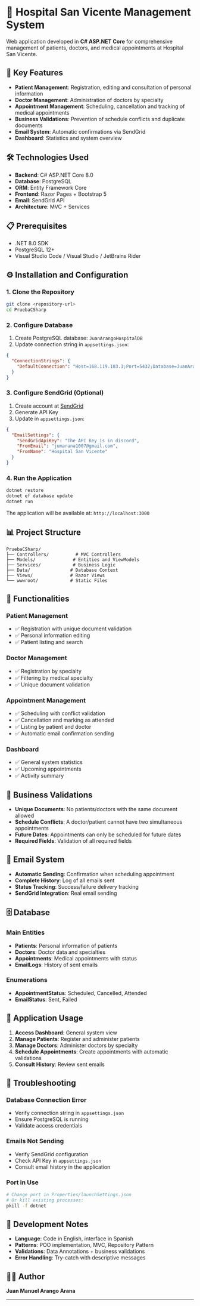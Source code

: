 # 🏥 Hospital San Vicente Management System

Web application developed in **C# ASP.NET Core** for comprehensive management of patients, doctors, and medical appointments at Hospital San Vicente.

## 🚀 Key Features

- **Patient Management**: Registration, editing and consultation of personal information
- **Doctor Management**: Administration of doctors by specialty
- **Appointment Management**: Scheduling, cancellation and tracking of medical appointments
- **Business Validations**: Prevention of schedule conflicts and duplicate documents
- **Email System**: Automatic confirmations via SendGrid
- **Dashboard**: Statistics and system overview

## 🛠️ Technologies Used

- **Backend**: C# ASP.NET Core 8.0
- **Database**: PostgreSQL
- **ORM**: Entity Framework Core
- **Frontend**: Razor Pages + Bootstrap 5
- **Email**: SendGrid API
- **Architecture**: MVC + Services

## 📋 Prerequisites

- .NET 8.0 SDK
- PostgreSQL 12+
- Visual Studio Code / Visual Studio / JetBrains Rider

## ⚙️ Installation and Configuration

### 1. Clone the Repository
```bash
git clone <repository-url>
cd PruebaCSharp
```

### 2. Configure Database
1. Create PostgreSQL database: `JuanArangoHospitalDB`
2. Update connection string in `appsettings.json`:
```json
{
  "ConnectionStrings": {
    "DefaultConnection": "Host=168.119.183.3;Port=5432;Database=JuanArangoHospitalDB;Username=root;Password=s7cq453mt2jnicTaQXKT"
  }
}
```

### 3. Configure SendGrid (Optional)
1. Create account at [SendGrid](https://sendgrid.com/)
2. Generate API Key
3. Update in `appsettings.json`:
```json
{
  "EmailSettings": {
    "SendGridApiKey": "The API Key is in discord",
    "FromEmail": "jumarana1007@gmail.com",
    "FromName": "Hospital San Vicente"
  }
}
```

### 4. Run the Application
```bash
dotnet restore
dotnet ef database update
dotnet run
```

The application will be available at: `http://localhost:3000`

## 📊 Project Structure

```
PruebaCSharp/
├── Controllers/          # MVC Controllers
├── Models/              # Entities and ViewModels
├── Services/            # Business Logic
├── Data/               # Database Context
├── Views/              # Razor Views
└── wwwroot/            # Static Files
```

## 🎯 Functionalities

### Patient Management
- ✅ Registration with unique document validation
- ✅ Personal information editing
- ✅ Patient listing and search

### Doctor Management
- ✅ Registration by specialty
- ✅ Filtering by medical specialty
- ✅ Unique document validation

### Appointment Management
- ✅ Scheduling with conflict validation
- ✅ Cancellation and marking as attended
- ✅ Listing by patient and doctor
- ✅ Automatic email confirmation sending

### Dashboard
- ✅ General system statistics
- ✅ Upcoming appointments
- ✅ Activity summary

## 🔧 Business Validations

- **Unique Documents**: No patients/doctors with the same document allowed
- **Schedule Conflicts**: A doctor/patient cannot have two simultaneous appointments
- **Future Dates**: Appointments can only be scheduled for future dates
- **Required Fields**: Validation of all required fields

## 📧 Email System

- **Automatic Sending**: Confirmation when scheduling appointment
- **Complete History**: Log of all emails sent
- **Status Tracking**: Success/failure delivery tracking
- **SendGrid Integration**: Real email sending

## 🗄️ Database

### Main Entities
- **Patients**: Personal information of patients
- **Doctors**: Doctor data and specialties
- **Appointments**: Medical appointments with status
- **EmailLogs**: History of sent emails

### Enumerations
- **AppointmentStatus**: Scheduled, Cancelled, Attended
- **EmailStatus**: Sent, Failed

## 🚀 Application Usage

1. **Access Dashboard**: General system view
2. **Manage Patients**: Register and administer patients
3. **Manage Doctors**: Administer doctors by specialty
4. **Schedule Appointments**: Create appointments with automatic validations
5. **Consult History**: Review sent emails

## 🐛 Troubleshooting

### Database Connection Error
- Verify connection string in `appsettings.json`
- Ensure PostgreSQL is running
- Validate access credentials

### Emails Not Sending
- Verify SendGrid configuration
- Check API Key in `appsettings.json`
- Consult email history in the application

### Port in Use
```bash
# Change port in Properties/launchSettings.json
# Or kill existing processes:
pkill -f dotnet
```

## 📝 Development Notes

- **Language**: Code in English, interface in Spanish
- **Patterns**: POO implementation, MVC, Repository Pattern
- **Validations**: Data Annotations + business validations
- **Error Handling**: Try-catch with descriptive messages

## 👨‍💻 Author

**Juan Manuel Arango Arana**  


---
